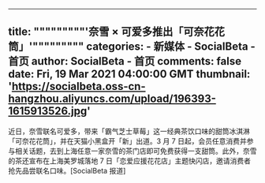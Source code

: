 
---
title: """""""""'奈雪 × 可爱多推出「可奈花花筒」'"""""""""
categories: 
    - 新媒体
    - SocialBeta - 首页
author: SocialBeta - 首页
comments: false
date: Fri, 19 Mar 2021 04:00:00 GMT
thumbnail: 'https://socialbeta.oss-cn-hangzhou.aliyuncs.com/upload/196393-1615913526.jpg'
---

<div>   
<p>近日，奈雪联名可爱多，带来「霸气芝士草莓」这一经典茶饮口味的甜筒冰淇淋「可奈花花筒」，并在天猫小黑盒开「新」出道。3 月 7 日起，会员任意消费并参与相关话题，去到上海任意一家奈雪的茶门店即可免费获得一支甜筒。此外，奈雪的茶还宣布在上海美罗城落地 7 日「恋爱应援花花店」主题快闪店，邀请消费者抢先品尝联名口味。[SocialBeta 报道]
</p><p><img src="https://socialbeta.oss-cn-hangzhou.aliyuncs.com/upload/196393-1615913526.jpg" alt referrerpolicy="no-referrer">
</p><p><img src="https://socialbeta.oss-cn-hangzhou.aliyuncs.com/upload/196393-1615913532.jpg" alt referrerpolicy="no-referrer">
</p><p><img src="https://socialbeta.oss-cn-hangzhou.aliyuncs.com/upload/196393-1615913529.jpg" alt referrerpolicy="no-referrer">
</p><p><img src="https://socialbeta.oss-cn-hangzhou.aliyuncs.com/upload/196393-1615913528.jpg" alt referrerpolicy="no-referrer">
</p><p><img src="https://socialbeta.oss-cn-hangzhou.aliyuncs.com/upload/196393-1615913530.jpg" alt referrerpolicy="no-referrer"></p>  
</div>
            